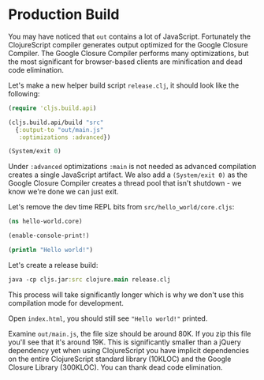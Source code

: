 # Production Build


You may have noticed that `out` contains a lot of
JavaScript. Fortunately the ClojureScript compiler generates output
optimized for the Google Closure Compiler. The Google Closure Compiler
performs many optimizations, but the most significant for browser-based
clients are minification and dead code elimination.

Let's make a new helper build script `release.clj`, it should
look like the following:

```clj
(require 'cljs.build.api)

(cljs.build.api/build "src"
  {:output-to "out/main.js"
   :optimizations :advanced})

(System/exit 0)
```

Under `:advanced` optimizations `:main` is not needed as advanced
compilation creates a single JavaScript artifact. We also add a
`(System/exit 0)` as the Google Closure Compiler creates a thread pool
that isn't shutdown - we know we're done we can just exit.

Let's remove the dev time REPL bits from `src/hello_world/core.cljs`:

```clj
(ns hello-world.core)

(enable-console-print!)

(println "Hello world!")
```

Let's create a release build:

```clj
java -cp cljs.jar:src clojure.main release.clj
```

This process will take significantly longer which is why we don't use
this compilation mode for development.

Open `index.html`, you should still see `"Hello world!"` printed.

Examine `out/main.js`, the file size should be around 80K. If you zip
this file you'll see that it's around 19K. This is significantly
smaller than a jQuery dependency yet when using ClojureScript you have
implicit dependencies on the entire ClojureScript standard library
(10KLOC) and the Google Closure Library (300KLOC). You can thank
dead code elimination.
